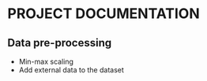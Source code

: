 # PROJECT DOCUMENTATION

## Data pre-processing
- Min-max scaling
- Add external data to the dataset

